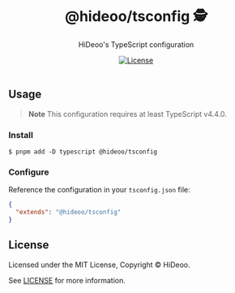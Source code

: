 <div align="center">
  <h1>@hideoo/tsconfig 🕵️</h1>
  <p>HiDeoo's TypeScript configuration</p>
</div>

<div align="center">
  <a href="https://github.com/HiDeoo/tsconfig/blob/main/LICENSE">
    <img alt="License" src="https://badgen.net/github/license/hideoo/tsconfig" />
  </a>
  <br /><br />
</div>

## Usage

> **Note** This configuration requires at least TypeScript v4.4.0.

### Install

```shell
$ pnpm add -D typescript @hideoo/tsconfig
```

### Configure

Reference the configuration in your `tsconfig.json` file:

```json
{
  "extends": "@hideoo/tsconfig"
}
```

## License

Licensed under the MIT License, Copyright © HiDeoo.

See [LICENSE](https://github.com/HiDeoo/tsconfig/blob/main/LICENSE) for more information.
